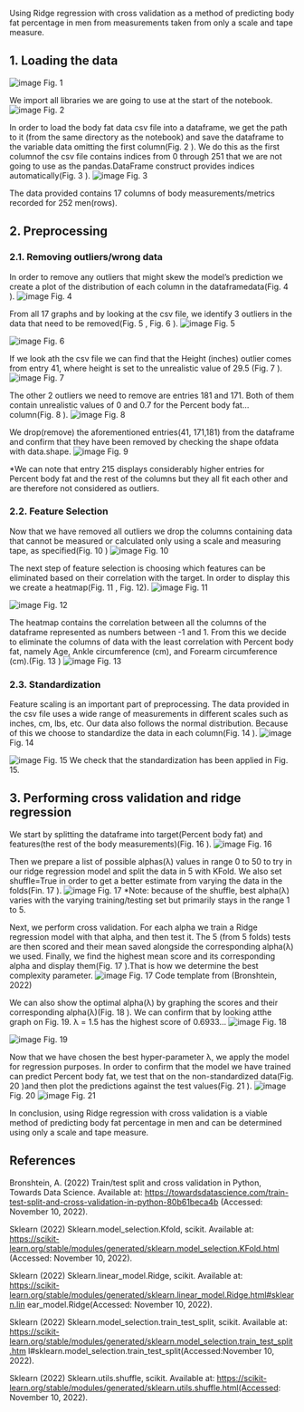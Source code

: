 Using Ridge regression with cross validation as a method of predicting body fat percentage in men from measurements taken from only a scale and tape measure.

## 1. Loading the data

![image](images/0.png)
Fig. 1

We import all libraries we are going to use at the start of the notebook.
![image](images/1.png)
Fig. 2

In order to load the body fat data csv file into a dataframe, we get the path to it (from the
same directory as the notebook) and save the dataframe to the variable data omitting the
first column(Fig. 2 ). We do this as the first columnof the csv file contains indices from 0
through 251 that we are not going to use as the pandas.DataFrame construct provides indices
automatically(Fig. 3 ).
![image](images/2.png)
Fig. 3


The data provided contains 17 columns of body measurements/metrics recorded for 252
men(rows).

## 2. Preprocessing

### 2.1. Removing outliers/wrong data

In order to remove any outliers that might skew the model’s prediction we create a plot of the
distribution of each column in the dataframedata(Fig. 4 ).
![image](images/3.png)
Fig. 4

From all 17 graphs and by looking at the csv file, we identify 3 outliers in the data that need
to be removed(Fig. 5 , Fig. 6 ).
![image](images/4.png)
Fig. 5

![image](images/5.png)
Fig. 6

If we look ath the csv file we can find that the Height (inches) outlier comes from entry 41,
where height is set to the unrealistic value of 29.5 (Fig. 7 ).
![image](images/6.png)
Fig. 7


The other 2 outliers we need to remove are entries 181 and 171. Both of them contain
unrealistic values of 0 and 0.7 for the Percent body fat... column(Fig. 8 ).
![image](images/7.png)
Fig. 8

We drop(remove) the aforementioned entries(41, 171,181) from the dataframe and confirm
that they have been removed by checking the shape ofdata with data.shape.
![image](images/8.png)
Fig. 9

*We can note that entry 215 displays considerably higher entries for Percent body fat and
the rest of the columns but they all fit each other and are therefore not considered as
outliers.

### 2.2. Feature Selection

Now that we have removed all outliers we drop the columns containing data that cannot be
measured or calculated only using a scale and measuring tape, as specified(Fig. 10 )
![image](images/9.png)
Fig. 10

The next step of feature selection is choosing which features can be eliminated based on
their correlation with the target. In order to display this we create a heatmap(Fig. 11 , Fig. 12).
![image](images/10.png)
Fig. 11

![image](images/11.png)
Fig. 12

The heatmap contains the correlation between all the columns of the dataframe represented
as numbers between -1 and 1. From this we decide to eliminate the columns of data with
the least correlation with Percent body fat, namely Age, Ankle circumference (cm), and
Forearm circumference (cm).(Fig. 13 )
![image](images/12.png)
Fig. 13


### 2.3. Standardization

Feature scaling is an important part of preprocessing. The data provided in the csv file uses
a wide range of measurements in different scales such as inches, cm, lbs, etc. Our data also
follows the normal distribution. Because of this we choose to standardize the data in each
column(Fig. 14 ).
![image](images/13.png)
Fig. 14

![image](images/14.png)
Fig. 15
We check that the standardization has been applied in Fig. 15.

## 3. Performing cross validation and ridge regression

We start by splitting the dataframe into target(Percent body fat) and features(the rest of
the body measurements)(Fig. 16 ).
![image](images/15.png)
Fig. 16

Then we prepare a list of possible alphas(λ) values in range 0 to 50 to try in our ridge
regression model and split the data in 5 with KFold. We also set shuffle=True in order to get
a better estimate from varying the data in the folds(Fin. 17 ).
![image](images/16.png)
Fig. 17
*Note: because of the shuffle, best alpha(λ) varies with the varying training/testing set but
primarily stays in the range 1 to 5.


Next, we perform cross validation. For each alpha we train a Ridge regression model with
that alpha, and then test it. The 5 (from 5 folds) tests are then scored and their mean saved
alongside the corresponding alpha(λ) we used. Finally, we find the highest mean score and
its corresponding alpha and display them(Fig. 17 ).That is how we determine the best
complexity parameter.
![image](images/17.png)
Fig. 17 Code template from (Bronshtein, 2022)

We can also show the optimal alpha(λ) by graphing the scores and their corresponding
alpha(λ)(Fig. 18 ). We can confirm that by looking atthe graph on Fig. 19. λ = 1.5 has the
highest score of 0.6933...
![image](images/18.png)
Fig. 18

![image](images/19.png)
Fig. 19

Now that we have chosen the best hyper-parameter λ, we apply the model for regression
purposes. In order to confirm that the model we have trained can predict Percent body fat,
we test that on the non-standardized data(Fig. 20 )and then plot the predictions against the
test values(Fig. 21 ).
![image](images/20.png)
Fig. 20
![image](images/21.png)
Fig. 21

In conclusion, using Ridge regression with cross validation is a viable method of predicting
body fat percentage in men and can be determined using only a scale and tape measure.


## References

Bronshtein, A. (2022) Train/test split and cross validation in Python, Towards Data Science.
Available at:
https://towardsdatascience.com/train-test-split-and-cross-validation-in-python-80b61beca4b
(Accessed: November 10, 2022).

Sklearn (2022) Sklearn.model_selection.Kfold, scikit. Available at:
https://scikit-learn.org/stable/modules/generated/sklearn.model_selection.KFold.html
(Accessed: November 10, 2022).

Sklearn (2022) Sklearn.linear_model.Ridge, scikit. Available at:
https://scikit-learn.org/stable/modules/generated/sklearn.linear_model.Ridge.html#sklearn.lin
ear_model.Ridge(Accessed: November 10, 2022).

Sklearn (2022) Sklearn.model_selection.train_test_split, scikit. Available at:
https://scikit-learn.org/stable/modules/generated/sklearn.model_selection.train_test_split.htm
l#sklearn.model_selection.train_test_split(Accessed:November 10, 2022).

Sklearn (2022) Sklearn.utils.shuffle, scikit. Available at:
https://scikit-learn.org/stable/modules/generated/sklearn.utils.shuffle.html(Accessed:
November 10, 2022).


